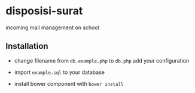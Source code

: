 # disposisi-surat

incoming mail management on school

## Installation

- change filename from `db.example.php` to `db.php` add your configuration

- import `example.sql` to your database

- install bower component with `bower install`